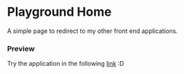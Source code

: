 # Playground Home

A simple page to redirect to my other front end applications.

### Preview

Try the application in the following [link](https://playground.htsuyoshiy.online) :D
